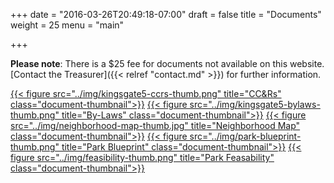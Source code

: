 +++
date = "2016-03-26T20:49:18-07:00"
draft = false
title = "Documents"
weight = 25
menu = "main"

+++

**Please note**: There is a $25 fee for documents not available on this website. [Contact the Treasurer]({{< relref "contact.md" >}}) for further information.

[{{< figure src="../img/kingsgate5-ccrs-thumb.png" title="CC&Rs" class="document-thumbnail">}}](../pdf/kingsgate5-ccrs.pdf)
[{{< figure src="../img/kingsgate5-bylaws-thumb.png" title="By-Laws" class="document-thumbnail">}}](../pdf/kingsgate5-bylaws.pdf)
[{{< figure src="../img/neighborhood-map-thumb.jpg" title="Neighborhood Map" class="document-thumbnail">}}](../img/neighborhood-map.jpg)
[{{< figure src="../img/park-blueprint-thumb.png" title="Park Blueprint" class="document-thumbnail">}}](../pdf/park-blueprint.pdf)
[{{< figure src="../img/feasibility-thumb.png" title="Park Feasability" class="document-thumbnail">}}](../pdf/feasibility.pdf)

